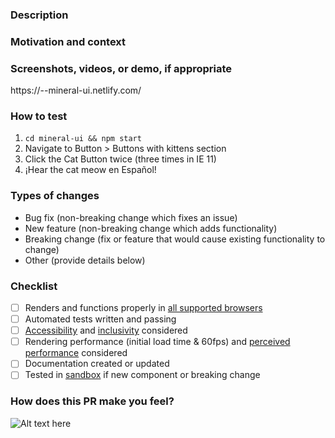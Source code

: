 <!--
NOTE: We're just getting started. While we appreciate any feedback, we're not yet ready to accept public contributions.

Thank you for your contribution! Here's a template to help you format your PR.

Your title should look like: [ComponentName] Clear, brief title using imperative tense
For example: [Button] Add support for type=submit

For a PR to be considered, each item in the checklist must be checked.
-->

### Description
<!-- Describe your changes in detail -->

### Motivation and context
<!-- Why is this change required? What problem does it solve? If it fixes an open issue, please link to the issue here and auto-close them via commit messages: https://help.github.com/articles/closing-issues-via-commit-messages. -->

### Screenshots, videos, or demo, if appropriate
<!-- To record and share a video: http://recordit.co/ -->

https://<your-branch-name>--mineral-ui.netlify.com/

### How to test
<!-- Please describe the steps for reviewers to take to cover all facets of this feature. -->

1. `cd mineral-ui && npm start`
2. Navigate to Button > Buttons with kittens section
3. Click the Cat Button twice (three times in IE 11)
4. ¡Hear the cat meow en Español!

### Types of changes
<!-- What types of changes does your code introduce? Remove the lines below that are NOT applicable. Note: Whatever you choose here should match your commit messages. -->
- Bug fix (non-breaking change which fixes an issue)
- New feature (non-breaking change which adds functionality)
- Breaking change (fix or feature that would cause existing functionality to change)
- Other (provide details below)

### Checklist
<!-- Put an `x` in all the boxes that apply and are complete. If an item does not apply, put an `x` in it anyway and add "[n/a]" to the end of the line. If you're unsure about any of these, don't hesitate to ask. We're here to help! -->
* [ ] Renders and functions properly in [all supported browsers](https://github.com/mineral-ui/mineral-ui#browser-support)
* [ ] Automated tests written and passing
* [ ] [Accessibility](http://webaim.org/intro) and [inclusivity](https://24ways.org/2016/what-the-heck-is-inclusive-design/) considered
* [ ] Rendering performance (initial load time & 60fps) and [perceived performance](http://blog.teamtreehouse.com/perceived-performance) considered
* [ ] Documentation created or updated
* [ ] Tested in [sandbox](https://github.com/facebookincubator/create-react-app#getting-started) if new component or breaking change

<!-- If any of the above need further details, you should include those here. -->

### How does this PR make you feel?
<!--
1. Find a gif: http://giphy.com/categories/
2. Click 'Copy link'
3. Copy the 'GIF Link', paste it in place of the URL below, and update the alt text
-->
![Alt text here](https://media.giphy.com/media/xxxxxxxxx/giphy.gif)
